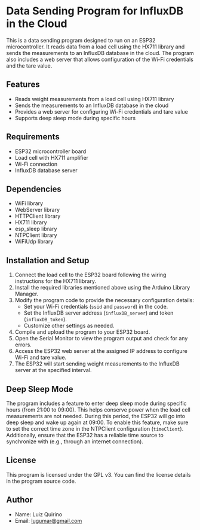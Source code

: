 # Data Sending Program for InfluxDB in the Cloud

This is a data sending program designed to run on an ESP32 microcontroller. It reads data from a load cell using the HX711 library and sends the measurements to an InfluxDB database in the cloud. The program also includes a web server that allows configuration of the Wi-Fi credentials and the tare value.

## Features

- Reads weight measurements from a load cell using HX711 library
- Sends the measurements to an InfluxDB database in the cloud
- Provides a web server for configuring Wi-Fi credentials and tare value
- Supports deep sleep mode during specific hours

## Requirements

- ESP32 microcontroller board
- Load cell with HX711 amplifier
- Wi-Fi connection
- InfluxDB database server

## Dependencies

- WiFi library
- WebServer library
- HTTPClient library
- HX711 library
- esp_sleep library
- NTPClient library
- WiFiUdp library

## Installation and Setup

1. Connect the load cell to the ESP32 board following the wiring instructions for the HX711 library.
2. Install the required libraries mentioned above using the Arduino Library Manager.
3. Modify the program code to provide the necessary configuration details:
   - Set your Wi-Fi credentials (`ssid` and `password`) in the code.
   - Set the InfluxDB server address (`influxDB_server`) and token (`influxDB_token`).
   - Customize other settings as needed.
4. Compile and upload the program to your ESP32 board.
5. Open the Serial Monitor to view the program output and check for any errors.
6. Access the ESP32 web server at the assigned IP address to configure Wi-Fi and tare value.
7. The ESP32 will start sending weight measurements to the InfluxDB server at the specified interval.

## Deep Sleep Mode

The program includes a feature to enter deep sleep mode during specific hours (from 21:00 to 09:00). This helps conserve power when the load cell measurements are not needed. During this period, the ESP32 will go into deep sleep and wake up again at 09:00. To enable this feature, make sure to set the correct time zone in the NTPClient configuration (`timeClient`). Additionally, ensure that the ESP32 has a reliable time source to synchronize with (e.g., through an internet connection).

## License

This program is licensed under the GPL v3. You can find the license details in the program source code.

## Author

- Name: Luiz Quirino
- Email: lugumar@gmail.com






